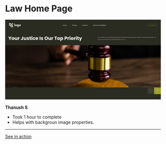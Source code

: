 #   Law Home Page

![screeshot](./screenshot/screenshot.png)

**Thanush S**

-   Took 1 hour to complete
-   Helps with backgroun image properties.

---

[See in action](https://thanushsiva.github.io/03-Law-Home-Page)